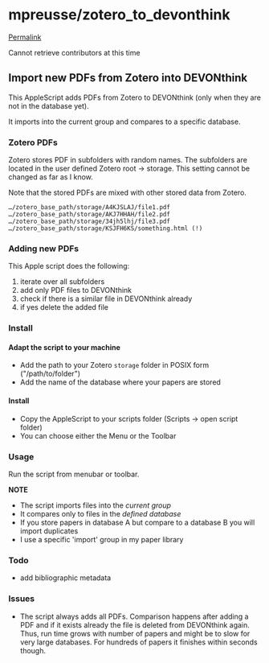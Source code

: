 # mpreusse/zotero\_to\_devonthink

[Permalink](https://github.com/mpreusse/zotero_to_devonthink/blob/b1eb97803e8604991db6346309c8f8431cda1c1b/README.md)

Cannot retrieve contributors at this time

## Import new PDFs from Zotero into DEVONthink

This AppleScript adds PDFs from Zotero to DEVONthink \(only when they are not in the database yet\).

It imports into the current group and compares to a specific database.

### Zotero PDFs

Zotero stores PDF in subfolders with random names. The subfolders are located in the user defined Zotero root -&gt; storage. This setting cannot be changed as far as I know.

Note that the stored PDFs are mixed with other stored data from Zotero.

```text
…/zotero_base_path/storage/A4KJSLAJ/file1.pdf
…/zotero_base_path/storage/AKJ7HHAH/file2.pdf
…/zotero_base_path/storage/34jh5lhj/file3.pdf
…/zotero_base_path/storage/KSJFH6KS/something.html (!)
```

### Adding new PDFs

This Apple script does the following:

1. iterate over all subfolders
2. add only PDF files to DEVONthink
3. check if there is a similar file in DEVONthink already
4. if yes delete the added file

### Install

#### Adapt the script to your machine

* Add the path to your Zotero `storage` folder in POSIX form \("/path/to/folder"\)
* Add the name of the database where your papers are stored

#### Install

* Copy the AppleScript to your scripts folder \(Scripts -&gt; open script folder\)
* You can choose either the Menu or the Toolbar

### Usage

Run the script from menubar or toolbar.

**NOTE**

* The script imports files into the _current group_
* It compares only to files in the _defined database_
* If you store papers in database A but compare to a database B you will import duplicates
* I use a specific 'import' group in my paper library

### Todo

* add bibliographic metadata

### Issues

* The script always adds all PDFs. Comparison happens after adding a PDF and if it exists already the file is deleted from DEVONthink again. Thus, run time grows with number of papers and might be to slow for very large databases. For hundreds of papers it finishes within seconds though.

